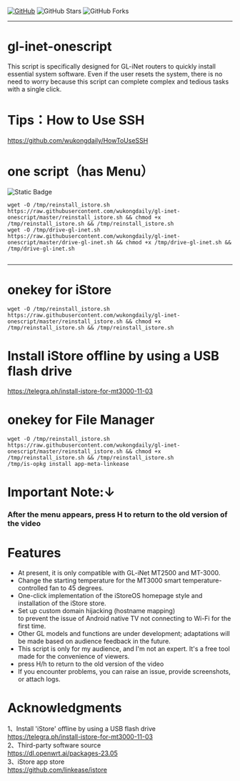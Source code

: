 
[![GitHub](https://img.shields.io/github/license/wukongdaily/gl-inet-onescript.svg?label=LICENSE&logo=github&logoColor=%20)](https://github.com/wukongdaily/gl-inet-onescript/blob/master/LICENSE)
![GitHub Stars](https://img.shields.io/github/stars/wukongdaily/gl-inet-onescript.svg?style=flat&logo=appveyor&label=Stars&logo=github)
![GitHub Forks](https://img.shields.io/github/forks/wukongdaily/gl-inet-onescript.svg?style=flat&logo=appveyor&label=Forks&logo=github)

***
# gl-inet-onescript
 This script is specifically designed for GL-iNet routers to quickly install essential system software. Even if the user resets the system, there is no need to worry because this script can complete complex and tedious tasks with a single click.

# Tips：How to Use SSH
https://github.com/wukongdaily/HowToUseSSH

# one script（has Menu）
<img alt="Static Badge" src="https://img.shields.io/badge/MT3000-E70D0D?style=for-the-badge&label=MT2500A&labelColor=8A2BE2">

```
wget -O /tmp/reinstall_istore.sh https://raw.githubusercontent.com/wukongdaily/gl-inet-onescript/master/reinstall_istore.sh && chmod +x /tmp/reinstall_istore.sh && /tmp/reinstall_istore.sh
wget -O /tmp/drive-gl-inet.sh https://raw.githubusercontent.com/wukongdaily/gl-inet-onescript/master/drive-gl-inet.sh && chmod +x /tmp/drive-gl-inet.sh && /tmp/drive-gl-inet.sh


```

***

# onekey for iStore
```
wget -O /tmp/reinstall_istore.sh https://raw.githubusercontent.com/wukongdaily/gl-inet-onescript/master/reinstall_istore.sh && chmod +x /tmp/reinstall_istore.sh && /tmp/reinstall_istore.sh

```

# Install iStore offline by using a USB flash drive 
https://telegra.ph/install-istore-for-mt3000-11-03 <br>

# onekey for File Manager
```
wget -O /tmp/reinstall_istore.sh https://raw.githubusercontent.com/wukongdaily/gl-inet-onescript/master/reinstall_istore.sh && chmod +x /tmp/reinstall_istore.sh && /tmp/reinstall_istore.sh
/tmp/is-opkg install app-meta-linkease

```

# Important Note:↓
### After the menu appears, press H to return to the old version of the video



# Features
* At present, it is only compatible with GL-iNet MT2500 and MT-3000.
* Change the starting temperature for the MT3000 smart temperature-controlled fan to 45 degrees.
* One-click implementation of the iStoreOS homepage style and installation of the iStore store.
* Set up custom domain hijacking (hostname mapping)<br>
  to prevent the issue of Android native TV not connecting to Wi-Fi for the first time.
* Other GL models and functions are under development; adaptations will be made based on audience feedback in the future.
* This script is only for my audience, and I'm not an expert. It's a free tool made for the convenience of viewers.
* press H/h to return to the old version of the video
* If you encounter problems, you can raise an issue, provide screenshots, or attach logs.
#




# Acknowledgments

1、Install 'iStore' offline by using a USB flash drive <br>
https://telegra.ph/install-istore-for-mt3000-11-03 <br>
2、Third-party software source<br>
https://dl.openwrt.ai/packages-23.05<br>
3、iStore app store<br>
https://github.com/linkease/istore<br>


